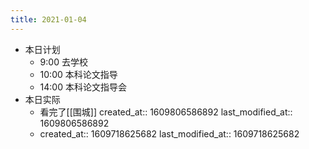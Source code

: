 ```yaml
---
title: 2021-01-04
---
```


- 本日计划
    - 9:00 去学校
    - 10:00 本科论文指导
    - 14:00 本科论文指导会
- 本日实际
    - 看完了[[围城]]
      created_at:: 1609806586892
      last_modified_at:: 1609806586892
    -
      created_at:: 1609718625682
      last_modified_at:: 1609718625682